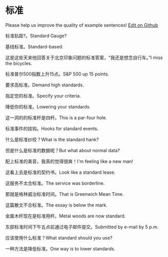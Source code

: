 # 标准

Please help us improve the quality of example sentences! [Edit on Github](https://github.com/jiyushe/jiyu-example-sentence-source/blob/main/chinese/biaozhun.md)

<p><span class="chinese">标准轨距?。</span><span class="english">Standard Gauge?</span></p>

<p><span class="chinese">基线标准。</span><span class="english">Standard-based.</span></p>

<p><span class="chinese">这是这些天来他回答关于北京印象问题的标准答案，“我还是想念自行车。”</span><span class="english">I miss the bicycles.</span></p>

<p><span class="chinese">标准普尔500指数上升15点。</span><span class="english">S&P 500 up 15 points.</span></p>

<p><span class="chinese">要求高标准。</span><span class="english">Demand high standards.</span></p>

<p><span class="chinese">指定您的标准。</span><span class="english">Specify your criteria.</span></p>

<p><span class="chinese">降低你的标准。</span><span class="english">Lowering your standards.</span></p>

<p><span class="chinese">这一洞的的标准杆是四杆。</span><span class="english">This is a par-four hole.</span></p>

<p><span class="chinese">标准事件的挂钩。</span><span class="english">Hooks for standard events.</span></p>

<p><span class="chinese">什么是标准纱绞？</span><span class="english">What is the standard hank?</span></p>

<p><span class="chinese">但是什么是标准的数据呢？</span><span class="english">But what about normal data?</span></p>

<p><span class="chinese">配上标准的美音，我真的觉得很爽！</span><span class="english">I'm feeling like a new man!</span></p>

<p><span class="chinese">这看上去是标准的契约书。</span><span class="english">Look like a standard lease.</span></p>

<p><span class="chinese">这服务不太合标准。</span><span class="english">The service was borderline.</span></p>

<p><span class="chinese">那就是格林威治标准时间。</span><span class="english">That is Greenwich Mean Time.</span></p>

<p><span class="chinese">这篇散文不合标准。</span><span class="english">The essay is below the mark.</span></p>

<p><span class="chinese">金属木杆现在是标准用杆。</span><span class="english">Metal woods are now standard.</span></p>

<p><span class="chinese">东部标准时间下午五点前通过电子邮件提交。</span><span class="english">Submitted by e-mail by 5 p.m.</span></p>

<p><span class="chinese">应该使用什么标准？</span><span class="english">What standard should you use?</span></p>

<p><span class="chinese">一种方法是降低标准。</span><span class="english">One way is to lower standards.</span></p>

